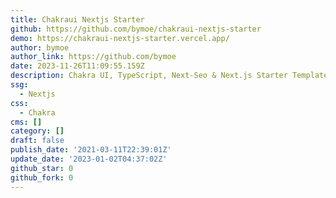 ```yaml
---
title: Chakraui Nextjs Starter
github: https://github.com/bymoe/chakraui-nextjs-starter
demo: https://chakraui-nextjs-starter.vercel.app/
author: bymoe
author_link: https://github.com/bymoe
date: 2023-11-26T11:09:55.159Z
description: Chakra UI, TypeScript, Next-Seo & Next.js Starter Template
ssg:
  - Nextjs
css:
  - Chakra
cms: []
category: []
draft: false
publish_date: '2021-03-11T22:39:01Z'
update_date: '2023-01-02T04:37:02Z'
github_star: 0
github_fork: 0
---
```


